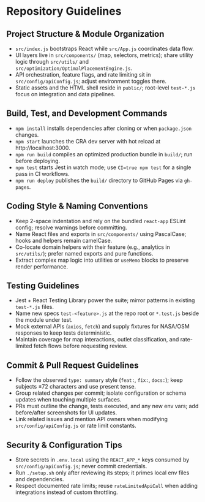 # Repository Guidelines

## Project Structure & Module Organization
- `src/index.js` bootstraps React while `src/App.js` coordinates data flow.
- UI layers live in `src/components/` (map, selectors, metrics); share utility logic through `src/utils/` and `src/optimization/OptimalPlacementEngine.js`.
- API orchestration, feature flags, and rate limiting sit in `src/config/apiConfig.js`; adjust environment toggles there.
- Static assets and the HTML shell reside in `public/`; root-level `test-*.js` focus on integration and data pipelines.

## Build, Test, and Development Commands
- `npm install` installs dependencies after cloning or when `package.json` changes.
- `npm start` launches the CRA dev server with hot reload at http://localhost:3000.
- `npm run build` compiles an optimized production bundle in `build/`; run before deploying.
- `npm test` starts Jest in watch mode; use `CI=true npm test` for a single pass in CI workflows.
- `npm run deploy` publishes the `build/` directory to GitHub Pages via `gh-pages`.

## Coding Style & Naming Conventions
- Keep 2-space indentation and rely on the bundled `react-app` ESLint config; resolve warnings before committing.
- Name React files and exports in `src/components/` using PascalCase; hooks and helpers remain camelCase.
- Co-locate domain helpers with their feature (e.g., analytics in `src/utils/`); prefer named exports and pure functions.
- Extract complex map logic into utilities or `useMemo` blocks to preserve render performance.

## Testing Guidelines
- Jest + React Testing Library power the suite; mirror patterns in existing `test-*.js` files.
- Name new specs `test-<feature>.js` at the repo root or `*.test.js` beside the module under test.
- Mock external APIs (`axios`, `fetch`) and supply fixtures for NASA/OSM responses to keep tests deterministic.
- Maintain coverage for map interactions, outlet classification, and rate-limited fetch flows before requesting review.

## Commit & Pull Request Guidelines
- Follow the observed `type: summary` style (`feat:`, `fix:`, `docs:`); keep subjects ≤72 characters and use present tense.
- Group related changes per commit; isolate configuration or schema updates when touching multiple surfaces.
- PRs must outline the change, tests executed, and any new env vars; add before/after screenshots for UI updates.
- Link related issues and mention API owners when modifying `src/config/apiConfig.js` or rate limit constants.

## Security & Configuration Tips
- Store secrets in `.env.local` using the `REACT_APP_*` keys consumed by `src/config/apiConfig.js`; never commit credentials.
- Run `./setup.sh` only after reviewing its steps; it primes local env files and dependencies.
- Respect documented rate limits; reuse `rateLimitedApiCall` when adding integrations instead of custom throttling.
